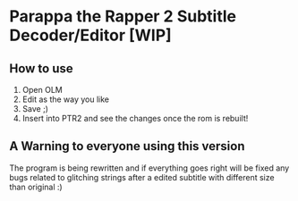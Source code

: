 # Parappa the Rapper 2 Subtitle Decoder/Editor [WIP]
## How to use
1. Open OLM
2. Edit as the way you like
3. Save ;)
4. Insert into PTR2 and see the changes once the rom is rebuilt!
## A Warning to everyone using this version
The program is being rewritten and if everything goes right will be fixed any bugs related to glitching strings after a edited subtitle with different size than original :)
